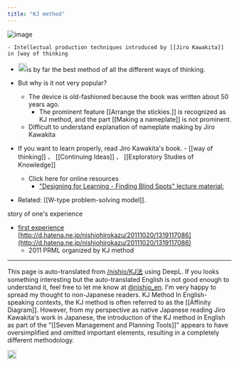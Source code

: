 ```yaml
---
title: "KJ method"
---
```


![image](https://gyazo.com/a4047784d6528313bad382bfccbfb356/thumb/1000)


    - Intellectual production techniques introduced by [[Jiro Kawakita]] in [way of thinking
- <img src='https://scrapbox.io/api/pages/nishio-en/nishio/icon' alt='nishio.icon' height="19.5"/>is by far the best method of all the different ways of thinking.
- But why is it not very popular?
    - The device is old-fashioned because the book was written about 50 years ago.
        - The prominent feature [[Arrange the stickies.]] is recognized as KJ method, and the part [[Making a nameplate]] is not prominent.
    - Difficult to understand explanation of nameplate making by Jiro Kawakita
- If you want to learn properly, read Jiro Kawakita's book.
        - [[way of thinking]] 、 [[Continuing Ideas]] 、 [[Exploratory Studies of Knowledge]]
    - Click here for online resources
        - ["Designing for Learning - Finding Blind Spots" lecture material:](http://nhiro.org/kuds2014/)

- Related: [[W-type problem-solving model]].

story of one's experience
- [first experience](https://www.facebook.com/nishiohirokazu/posts/10213133710593921) [http://d.hatena.ne.jp/nishiohirokazu/20111020/1319117086](http://d.hatena.ne.jp/nishiohirokazu/20111020/1319117086)
    - 2011 PRML organized by KJ method

---
This page is auto-translated from [/nishio/KJ法](https://scrapbox.io/nishio/KJ法) using DeepL. If you looks something interesting but the auto-translated English is not good enough to understand it, feel free to let me know at [@nishio_en](https://twitter.com/nishio_en). I'm very happy to spread my thought to non-Japanese readers.
KJ Method
In English-speaking contexts, the KJ method is often referred to as the [[Affinity Diagram]]. However, from my perspective as native Japanese reading Jiro Kawakita's work in Japanese, the introduction of the KJ method in English as part of the "[[Seven Management and Planning Tools]]" appears to have oversimplified and omitted important elements, resulting in a completely different methodology.

<img src='https://scrapbox.io/api/pages/nishio-en/en/icon' alt='en.icon' height="19.5"/>